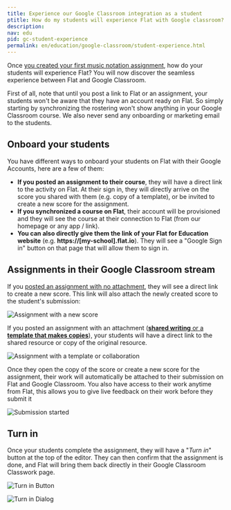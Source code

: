```yaml
---
title: Experience our Google Classroom integration as a student
ptitle: How do my students will experience Flat with Google classroom?
description: 
nav: edu
pid: gc-student-experience
permalink: en/education/google-classroom/student-experience.html
---
```


Once [you created your first music notation assignment](/help/en/education/google-classroom/create-music-notation-assignment.html), how do your students will experience Flat? You will now discover the seamless experience between Flat and Google Classroom.

First of all, note that until you post a link to Flat or an assignment, your students won't be aware that they have an account ready on Flat. So simply starting by synchronizing the rostering won't show anything in your Google Classroom course. We also never send any onboarding or marketing email to the students.

## Onboard your students

You have different ways to onboard your students on Flat with their Google Accounts, here are a few of them:

* **If you posted an assignment to their course**, they will have a direct link to the activity on Flat. At their sign in, they will directly arrive on the score you shared with them (e.g. copy of a template), or be invited to create a new score for the assignment.
* **If you synchronized a course on Flat**, their account will be provisioned and they will see the course at their connection to Flat (from our homepage or any app / link).
* **You can also directly give them the link of your Flat for Education website** (e.g. **https://[my-school].flat.io**). They will see a "Google Sign in" button on that page that will allow them to sign in.

## Assignments in their Google Classroom stream

If you [posted an assignment with no attachment](/help/en/education/google-classroom/create-music-notation-assignment.html#assignment-mode), they will see a direct link to create a new score. This link will also attach the newly created score to the student's submission:

![Assignment with a new score](/help/assets/img/edu/gc-stream-assignment-newscore.png?0)

If you posted an assignment with an attachment ([**shared writing** or a **template that makes copies**](/help/en/education/google-classroom/create-music-notation-assignment.html#assignment-mode)), your students will have a direct link to the shared resource or copy of the original resource.

![Assignment with a template or collaboration](/help/assets/img/edu/gc-stream-assignment-tpl.png?0)

Once they open the copy of the score or create a new score for the assignment, their work will automatically be attached to their submission on Flat and Google Classroom. You also have access to their work anytime from Flat, this allows you to give live feedback on their work before they submit it

![Submission started](/help/assets/img/edu/gc-stream-assignment-started.png?0)

## Turn in

Once your students complete the assignment, they will have a "*Turn in*" button at the top of the editor. They can then confirm that the assignment is done, and Flat will bring them back directly in their Google Classroom Classwork page.

![Turn in Button](/help/assets/img/edu/editor-title-turnin.png?0)

![Turn in Dialog](/help/assets/img/edu/class-student-editor-turnin-default.png)
